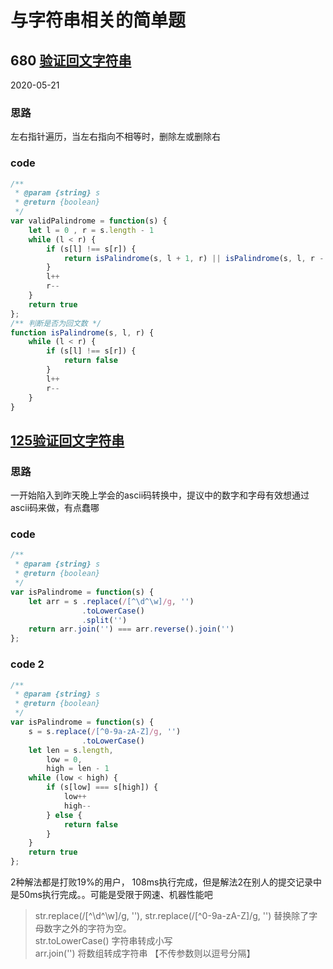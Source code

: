 # 与字符串相关的简单题
## 680 [验证回文字符串](https://leetcode-cn.com/problems/valid-palindrome-ii/)
2020-05-21
### 思路
左右指针遍历，当左右指向不相等时，删除左或删除右
### code
```js
/**
 * @param {string} s
 * @return {boolean}
 */
var validPalindrome = function(s) {
    let l = 0 , r = s.length - 1
    while (l < r) {
        if (s[l] !== s[r]) {
            return isPalindrome(s, l + 1, r) || isPalindrome(s, l, r - 1)
        }
        l++
        r--
    }
    return true
};
/** 判断是否为回文数 */
function isPalindrome(s, l, r) {
    while (l < r) {
        if (s[l] !== s[r]) {
            return false
        }
        l++
        r--
    }
}

```

## [125验证回文字符串](https://leetcode-cn.com/problems/valid-palindrome/)
### 思路
一开始陷入到昨天晚上学会的ascii码转换中，提议中的数字和字母有效想通过ascii码来做，有点蠢哪
### code
```js
/**
 * @param {string} s
 * @return {boolean}
 */
var isPalindrome = function(s) {
    let arr = s .replace(/[^\d^\w]/g, '')
                .toLowerCase()
                .split('')
    return arr.join('') === arr.reverse().join('')
};
```

### code 2
```js
/**
 * @param {string} s
 * @return {boolean}
 */
var isPalindrome = function(s) {
    s = s.replace(/[^0-9a-zA-Z]/g, '')
                .toLowerCase()
    let len = s.length,
        low = 0,
        high = len - 1
    while (low < high) {
        if (s[low] === s[high]) {
            low++
            high--
        } else {
            return false
        }
    }
    return true
};
```
2种解法都是打败19%的用户， 108ms执行完成，但是解法2在别人的提交记录中是50ms执行完成。。可能是受限于网速、机器性能吧
> str.replace(/[^\d^\w]/g, ''), str.replace(/[^0-9a-zA-Z]/g, '') 替换除了字母数字之外的字符为空。  
str.toLowerCase() 字符串转成小写  
arr.join('') 将数组转成字符串 【不传参数则以逗号分隔】